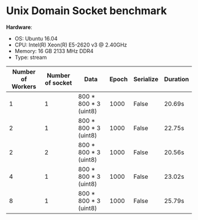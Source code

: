 # Unix Domain Socket benchmark

**Hardware**:

* OS: Ubuntu 16.04
* CPU: Intel(R) Xeon(R) E5-2620 v3 @ 2.40GHz
* Memory: 16 GB 2133 MHz DDR4
* Type: stream

| Number of Workers | Number of socket | Data | Epoch | Serialize | Duration |
| --- | --- | --- | --- | --- | --- |
| 1 | 1 | 800 * 800 * 3 (uint8) | 1000 | False | 20.69s |
| 2 | 1 | 800 * 800 * 3 (uint8) | 1000 | False | 22.75s |
| 2 | 2 | 800 * 800 * 3 (uint8) | 1000 | False | 20.56s |
| 4 | 1 | 800 * 800 * 3 (uint8) | 1000 | False | 23.02s |
| 8 | 1 | 800 * 800 * 3 (uint8) | 1000 | False | 25.79s |
